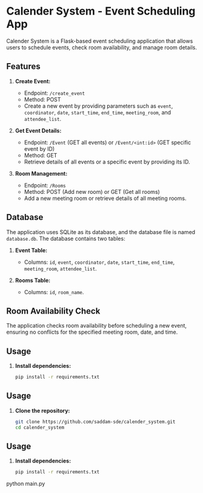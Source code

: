 # Calender System - Event Scheduling App

Calender System is a Flask-based event scheduling application that allows users to schedule events, check room availability, and manage room details.

## Features

1. **Create Event:**
   - Endpoint: `/create_event`
   - Method: POST
   - Create a new event by providing parameters such as `event`, `coordinator`, `date`, `start_time`, `end_time`, `meeting_room`, and `attendee_list`.

2. **Get Event Details:**
   - Endpoint: `/Event` (GET all events) or `/Event/<int:id>` (GET specific event by ID)
   - Method: GET
   - Retrieve details of all events or a specific event by providing its ID.

3. **Room Management:**
   - Endpoint: `/Rooms`
   - Method: POST (Add new room) or GET (Get all rooms)
   - Add a new meeting room or retrieve details of all meeting rooms.

## Database

The application uses SQLite as its database, and the database file is named `database.db`. The database contains two tables:

1. **Event Table:**
   - Columns: `id`, `event`, `coordinator`, `date`, `start_time`, `end_time`, `meeting_room`, `attendee_list`.

2. **Rooms Table:**
   - Columns: `id`, `room_name`.

## Room Availability Check

The application checks room availability before scheduling a new event, ensuring no conflicts for the specified meeting room, date, and time.

## Usage

1. **Install dependencies:**
   ```bash
   pip install -r requirements.txt


## Usage

1. **Clone the repository:**
   ```bash
   git clone https://github.com/saddam-sde/calender_system.git
   cd calender_system

## Usage

1. **Install dependencies:**
   ```bash
   pip install -r requirements.txt

python main.py
